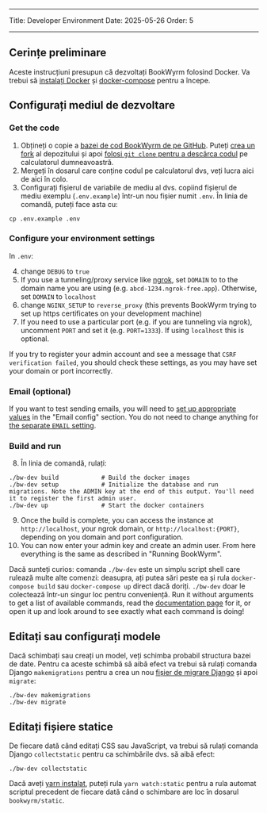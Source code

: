 - - -
Title: Developer Environment Date: 2025-05-26 Order: 5
- - -

## Cerințe preliminare

Aceste instrucțiuni presupun că dezvoltați BookWyrm folosind Docker. Va trebui să [instalați Docker](https://docs.docker.com/engine/install/) și [docker-compose](https://docs.docker.com/compose/install/) pentru a începe.

## Configurați mediul de dezvoltare

### Get the code

1. Obțineți o copie a [bazei de cod BookWyrm de pe GitHub](https://github.com/bookwyrm-social/bookwyrm). Puteți [crea un fork](https://docs.github.com/en/get-started/quickstart/fork-a-repo) al depozitului și apoi [folosi `git clone` pentru a descărca codul](https://docs.github.com/en/github/creating-cloning-and-archiving-repositories/cloning-a-repository-from-github/cloning-a-repository) pe calculatorul dumneavoastră.
2. Mergeți în dosarul care conține codul pe calculatorul dvs, veți lucra aici de aici în colo.
3. Configurați fișierul de variabile de mediu al dvs. copiind fișierul de mediu exemplu (`.env.example`) într-un nou fișier numit `.env`. În linia de comandă, puteți face asta cu:
``` { .sh }
cp .env.example .env
```

### Configure your environment settings

In `.env`:

4. change `DEBUG` to `true`
5. If you use a tunneling/proxy service like [ngrok](https://ngrok.com), set `DOMAIN` to to the domain name you are using (e.g. `abcd-1234.ngrok-free.app`). Otherwise, set `DOMAIN` to `localhost`
6. change `NGINX_SETUP` to `reverse_proxy` (this prevents BookWyrm trying to set up https certificates on your development machine)
7. If you need to use a particular port (e.g. if you are tunneling via ngrok), uncomment `PORT` and set it (e.g. `PORT=1333`). If using `localhost` this is optional.

If you try to register your admin account and see a message that `CSRF verification failed`, you should check these settings, as you may have set your domain or port incorrectly.

### Email (optional)

If you want to test sending emails, you will need to [set up appropriate values](/environment.html#email-configuration) in the "Email config" section. You do not need to change anything for [the separate `EMAIL` setting](/environment.html#email).

### Build and run

8. În linia de comandă, rulați:

``` { .sh }
./bw-dev build            # Build the docker images
./bw-dev setup            # Initialize the database and run migrations. Note the ADMIN key at the end of this output. You'll need it to register the first admin user.
./bw-dev up               # Start the docker containers
```

9. Once the build is complete, you can access the instance at `http://localhost`, your ngrok domain, or `http://localhost:{PORT}`, depending on you domain and port configuration.
10. You can now enter your admin key and create an admin user. From here everything is the same as described in "Running BookWyrm".

Dacă sunteți curios: comanda `./bw-dev` este un simplu script shell care rulează multe alte comenzi: deasupra, ați putea sări peste ea și rula `docker-compose build` sau `docker-compose up` direct dacă doriți. `./bw-dev` doar le colectează într-un singur loc pentru conveniență. Run it without arguments to get a list of available commands, read the [documentation page](/cli.html) for it, or open it up and look around to see exactly what each command is doing!

## Editați sau configurați modele

Dacă schimbați sau creați un model, veți schimba probabil structura bazei de date. Pentru ca aceste schimbă să aibă efect va trebui să rulați comanda Django `makemigrations` pentru a crea un nou [fișier de migrare Django](https://docs.djangoproject.com/en/3.2/topics/migrations) și apoi `migrate`:

``` { .sh }
./bw-dev makemigrations
./bw-dev migrate
```

## Editați fișiere statice
De fiecare dată când editați CSS sau JavaScript, va trebui să rulați comanda Django `collectstatic` pentru ca schimbările dvs. să aibă efect:
``` { .sh }
./bw-dev collectstatic
```

Dacă aveți [yarn instalat](https://yarnpkg.com/getting-started/install), puteți rula `yarn watch:static` pentru a rula automat scriptul precedent de fiecare dată când o schimbare are loc în dosarul `bookwyrm/static`.
